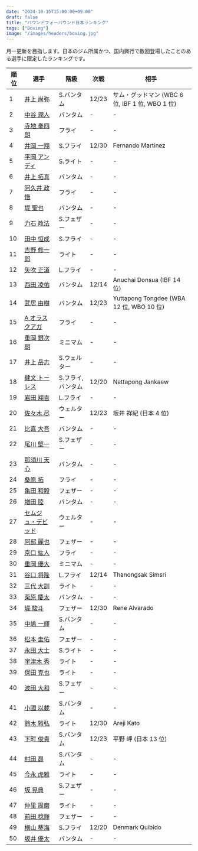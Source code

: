 ```yaml
---
date: "2024-10-15T15:00:00+09:00"
draft: false
title: "パウンドフォーパウンド日本ランキング"
tags: ["Boxing"]
image: "/images/headers/boxing.jpg"
---
```


月一更新を目指します。日本のジム所属かつ、国内興行で数回登場したことのある選手に限定したランキングです。

順位|選手|階級|次戦|相手
---|---|---|---|---
1|[井上 尚弥](https://boxrec.com/en/box-pro/628407)|S.バンタム|12/23|サム・グッドマン (WBC 6 位, IBF 1 位, WBO 1 位)
2|[中谷 潤人](https://boxrec.com/en/box-pro/718508)|バンタム|-|-
3|[寺地 拳四朗](https://boxrec.com/en/box-pro/692967)|フライ|-|-
4|[井岡 一翔](https://boxrec.com/en/box-pro/483786)|S.フライ|12/30|Fernando Martinez
5|[平岡 アンディ](https://boxrec.com/en/box-pro/672119)|S.ライト|-|-
6|[井上 拓真](https://boxrec.com/en/box-pro/667667)|バンタム|-|-
7|[阿久井 政悟](https://boxrec.com/en/box-pro/685429)|フライ|-|-
8|[堤 聖也](https://boxrec.com/en/box-pro/829718)|バンタム|-|-
9|[力石 政法](https://boxrec.com/en/box-pro/806436)|S.フェザー|-|-
10|[田中 恒成](https://boxrec.com/en/box-pro/666339)|S.フライ|-|-
11|[吉野 修一郎](https://boxrec.com/en/box-pro/737760)|ライト|-|-
12|[矢吹 正道](https://boxrec.com/en/box-pro/752510)|L.フライ|-|-
13|[西田 凌佑](https://boxrec.com/en/box-pro/898844)|バンタム|12/14|Anuchai Donsua (IBF 14 位)
14|[武居 由樹](https://boxrec.com/en/box-pro/990774)|バンタム|12/23|Yuttapong Tongdee (WBA 12 位, WBO 10 位)
15|[A オラスクアガ](https://boxrec.com/en/box-pro/904246)|フライ|-|-
16|[重岡 銀次朗](https://boxrec.com/en/box-pro/846108)|ミニマム|-|-
17|[井上 岳志](https://boxrec.com/en/box-pro/694941)|S.ウェルター|-|-
18|[健文 トーレス](https://boxrec.com/en/box-pro/233323)|S.フライ, バンタム|12/20|Nattapong Jankaew
19|[岩田 翔吉](https://boxrec.com/en/box-pro/853769)|L.フライ|-|-
20|[佐々木 尽](https://boxrec.com/en/box-pro/847229)|ウェルター|12/23|坂井 祥紀 (日本 4 位)
21|[比嘉 大吾](https://boxrec.com/en/box-pro/691593)|バンタム|-|-
22|[尾川 堅一](https://boxrec.com/en/box-pro/535757)|S.フェザー|-|-
23|[那須川 天心](https://boxrec.com/en/box-pro/853210)|バンタム|-|-
24|[桑原 拓](https://boxrec.com/en/box-pro/836764)|フライ|-|-
25|[亀田 和毅](https://boxrec.com/en/box-pro/472942)|フェザー|-|-
26|[増田 陸](https://boxrec.com/en/box-pro/1096530)|バンタム|-|-
27|[セムジュ・デビッド](https://boxrec.com/en/box-pro/898239)|ウェルター|-|-
28|[阿部 麗也](https://boxrec.com/en/box-pro/654234)|フェザー|-|-
29|[京口 紘人](https://boxrec.com/en/box-pro/752878)|フライ|-|-
30|[重岡 優大](https://boxrec.com/en/box-pro/900843)|ミニマム|-|-
31|[谷口 将隆](https://boxrec.com/en/box-pro/747308)|L.フライ|12/14|Thanongsak Simsri
32|[三代 大訓](https://boxrec.com/en/box-pro/794104)|ライト|-|-
33|[栗原 慶太](https://boxrec.com/en/box-pro/568329)|バンタム|-|-
34|[堤 駿斗](https://boxrec.com/en/box-pro/863092)|フェザー|12/30|Rene Alvarado
35|[中嶋 一輝](https://boxrec.com/en/box-pro/799358)|S.バンタム|-|-
36|[松本 圭佑](https://boxrec.com/en/box-pro/944445)|フェザー|-|-
37|[永田 大士](https://boxrec.com/en/box-pro/694940)|S.ライト|-|-
38|[宇津木 秀](https://boxrec.com/en/box-pro/829717)|ライト|-|-
39|[保田 克也](https://boxrec.com/en/box-pro/808904)|ライト|-|-
40|[波田 大和](https://boxrec.com/en/box-pro/731145)|S.フェザー|-|-
41|[小國 以載](https://boxrec.com/en/box-pro/518213)|S.バンタム|-|-
42|[鈴木 雅弘](https://boxrec.com/en/box-pro/846560)|ライト|12/30|Areji Kato
43|[下町 俊貴](https://boxrec.com/en/box-pro/740239)|S.バンタム|12/23|平野 岬 (日本 13 位)
44|[村田 昴](https://boxrec.com/en/box-pro/893147)|S.バンタム|-|-
45|[今永 虎雅](https://boxrec.com/en/box-pro/889835)|ライト|-|-
46|[坂 晃典](https://boxrec.com/en/box-pro/605717)|S.フェザー|-|-
47|[仲里 周磨](https://boxrec.com/en/box-pro/716694)|ライト|-|-
48|[前田 稔輝](https://boxrec.com/en/box-pro/876238)|フェザー|-|-
49|[横山 葵海](https://boxrec.com/en/box-pro/1182099)|S.フライ|12/20|Denmark Quibido
50|[坂井 優太](https://boxrec.com/en/box-pro/1130028)|バンタム|-|-
